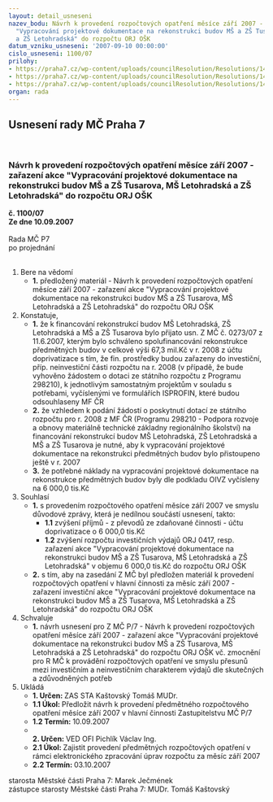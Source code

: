 ```yaml
---
layout: detail_usneseni
nazev_bodu: Návrh k provedení rozpočtových opatření měsíce září 2007 - zařazení akce
  "Vypracování projektové dokumentace na rekonstrukci budov MŠ a ZŠ Tusarova, MŠ Letohradská
  a ZŠ Letohradská" do rozpočtu ORJ OŠK
datum_vzniku_usneseni: '2007-09-10 00:00:00'
cislo_usneseni: 1100/07
prilohy:
- https://praha7.cz/wp-content/uploads/councilResolution/Resolutions/14794/44-skenovat0039.pdf
- https://praha7.cz/wp-content/uploads/councilResolution/Resolutions/14794/44-us027307z.doc
- https://praha7.cz/wp-content/uploads/councilResolution/Resolutions/14794/44-zmcrozarioskpda.doc
organ: rada
---
```

<div id="ucUsn_pList" class="usn">
	<span><h2>Usnesení rady MČ Praha 7 </h2>
<br></span><div class="standBody">
<span><h3>Návrh k provedení rozpočtových opatření měsíce září 2007 - zařazení akce "Vypracování projektové dokumentace na rekonstrukci budov MŠ a ZŠ Tusarova, MŠ Letohradská a ZŠ Letohradská" do rozpočtu ORJ OŠK</h3></span><div class="center">
		<strong>č. 1100/07</strong><br>
	</div>
<div class="center">
		<strong>Ze dne 10.09.2007</strong><br><br>
	</div>Rada MČ P7<br> po projednání<br><br><ol>
<li>Bere na vědomí<ul><li>
<strong>1.</strong> předložený materiál - Návrh k provedení rozpočtových opatření měsíce září 2007 - zařazení akce "Vypracování projektové dokumentace na rekonstrukci budov MŠ a ZŠ Tusarova, MŠ Letohradská a ZŠ Letohradská" do rozpočtu ORJ OŠK</li></ul>
</li>
<li>Konstatuje,<ul>
<li>
<strong>1.</strong> že k financování rekonstrukcí budov MŠ Letohradská, ZŠ Letohradská a MŠ a ZŠ Tusarova bylo přijato usn. Z MČ č. 0273/07 z 11.6.2007, kterým bylo schváleno spolufinancování rekonstrukce předmětných budov v celkové výši 67,3 mil.Kč v r. 2008 z účtu doprivatizace s tím, že fin. prostředky budou zařazeny do investiční, příp. neinvestiční části rozpočtu na r. 2008 (v případě, že bude vyhověno žádostem o dotaci ze státního rozpočtu z Programu 298210), k jednotlivým samostatným projektům v souladu s potřebami, vyčíslenými ve formulářích ISPROFIN, které budou odsouhlaseny MF ČR </li>
<li>
<strong>2.</strong> že vzhledem k podání žádostí o poskytnutí dotací ze státního rozpočtu pro r. 2008 z MF ČR (Programu 298210 - Podpora rozvoje a obnovy materiálně technické základny regionálního školství) na financování rekonstrukcí budov MŠ Letohradská, ZŠ Letohradská a MŠ a ZŠ Tusarova je nutné, aby k vypracování projektové dokumentace na rekonstrukci předmětných budov bylo přistoupeno ještě v r. 2007</li>
<li>
<strong>3.</strong> že potřebné náklady na vypracování projektové dokumentace na rekonstrukce předmětných budov byly dle podkladu OIVZ vyčísleny na 6 000,0 tis.Kč </li>
</ul>
</li>
<li>Souhlasí<ul>
<li>
<strong>1.</strong> s provedením rozpočtového opatření měsíce září 2007 ve smyslu důvodové zprávy, která je nedílnou součástí usnesení, takto:  <ul>
<li>
<strong>1.1</strong> zvýšení příjmů - z převodů ze zdaňované činnosti - účtu doprivatizace o      6 000,0 tis.Kč</li>
<li>
<strong>1.2</strong> zvýšení rozpočtu investičních výdajů ORJ 0417, resp. zařazení akce "Vypracování projektové dokumentace na rekonstrukci budov MŠ a ZŠ Tusarova, MŠ Letohradská a ZŠ Letohradská" v objemu 6 000,0 tis.Kč do rozpočtu ORJ OŠK </li>
</ul>
</li>
<li>
<strong>2.</strong> s tím, aby na zasedání Z MČ byl předložen materiál k provedení rozpočtových opatření v hlavní činnosti za měsíc září 2007 -  zařazení investiční akce "Vypracování projektové dokumentace na rekonstrukci budov MŠ a ZŠ Tusarova, MŠ Letohradská a ZŠ Letohradská" do rozpočtu ORJ OŠK</li>
</ul>
</li>
<li>Schvaluje<ul><li>
<strong>1.</strong> návrh usnesení pro Z MČ P/7 - Návrh k provedení rozpočtových opatření měsíce září 2007 - zařazení  akce "Vypracování projektové dokumentace na rekonstrukci budov MŠ a ZŠ Tusarova, MŠ Letohradská a ZŠ Letohradská" do rozpočtu ORJ OŠK vč. zmocnění pro R MČ k provádění rozpočtových opatření ve smyslu přesunů mezi investičním a neinvestičním charakterem výdajů dle skutečných a zdůvodněných potřeb</li></ul>
</li>
<li>Ukládá<ul>
<li>
<strong>1. Určen: </strong>ZAS STA Kaštovský Tomáš MUDr.</li>
<li>
<strong>1.1 Úkol: </strong>Předložit návrh k provedení předmětného rozpočtového opatření měsíce září 2007 v hlavní činnosti Zastupitelstvu MČ P/7 </li>
<li>
<strong>1.2 Termín: </strong>10.09.2007</li>
<li>
<strong><br>2. Určen: </strong>VED OFI Pichlík Václav Ing.</li>
<li>
<strong>2.1 Úkol: </strong>Zajistit provedení předmětných rozpočtových opatření v rámci elektronického zpracování úprav rozpočtu za měsíc září 2007</li>
<li>
<strong>2.2 Termín: </strong>03.10.2007</li>
</ul>
</li>
</ol>starosta Městské části Praha 7: Marek Ječmének<br>zástupce starosty Městské části Praha 7: MUDr. Tomáš Kaštovský 
</div>
</div>